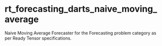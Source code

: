 # rt_forecasting_darts_naive_moving_average
Naive Moving Average Forecaster for the Forecasting problem category as per Ready Tensor specifications.
